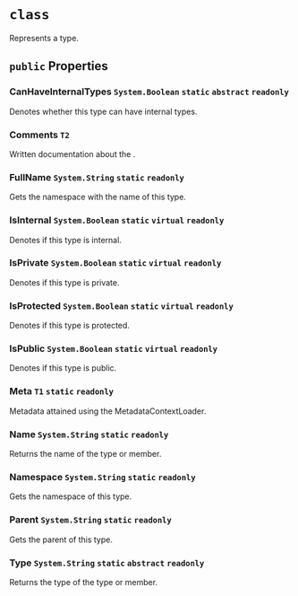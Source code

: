 #  `class`

Represents a type.

## `public` Properties

### CanHaveInternalTypes <code title="comments here">System.Boolean</code> `static` `abstract` `readonly`

Denotes whether this type can have internal types.

### Comments `T2`

Written documentation about the <see cref="P:Docshark.Core.Models.Codebase.Model`2.Meta" />.

### FullName <code title="comments here">System.String</code> `static` `readonly`

Gets the namespace with the name of this type.

### IsInternal <code title="comments here">System.Boolean</code> `static` `virtual` `readonly`

Denotes if this type is internal.

### IsPrivate <code title="comments here">System.Boolean</code> `static` `virtual` `readonly`

Denotes if this type is private.

### IsProtected <code title="comments here">System.Boolean</code> `static` `virtual` `readonly`

Denotes if this type is protected.

### IsPublic <code title="comments here">System.Boolean</code> `static` `virtual` `readonly`

Denotes if this type is public.

### Meta `T1` `static` `readonly`

Metadata attained using the MetadataContextLoader.

### Name <code title="comments here">System.String</code> `static` `readonly`

Returns the name of the type or member.

### Namespace <code title="comments here">System.String</code> `static` `readonly`

Gets the namespace of this type.

### Parent <code title="comments here">System.String</code> `static` `readonly`

Gets the parent of this type.

### Type <code title="comments here">System.String</code> `static` `abstract` `readonly`

Returns the type of the type or member.

